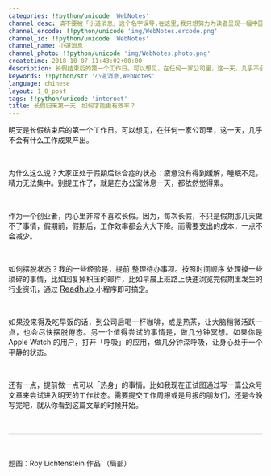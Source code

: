 ```yaml
---
categories: !!python/unicode 'WebNotes'
channel_desc: 请不要被「小道消息」这个名字误导.在这里,我只想努力为读者呈现一幅中国互联网的清明上河图.
channel_ercode: !!python/unicode 'img/WebNotes.ercode.png'
channel_id: !!python/unicode 'WebNotes'
channel_name: 小道消息
channel_photo: !!python/unicode 'img/WebNotes.photo.png'
createtime: 2018-10-07 11:43:02+00:00
description: 长假结束后的第一个工作日。可以想见，在任何一家公司里，这一天，几乎不会有什么工作成果产出。
keywords: !!python/str '小道消息,WebNotes'
language: chinese
layout: 1_0_post
tags: !!python/unicode 'internet'
title: 长假归来第一天，如何才能更有效率？
---
```

<div class="rich_media_content" id="js_content">
<p style="text-align: justify;">
         明天是长假结束后的第一个工作日。可以想见，在任何一家公司里，这一天，几乎不会有什么工作成果产出。
        </p>
<p style="text-align: justify;">
<br/>
</p>
<p style="text-align: justify;">
         为什么这么说？大家正处于假期后综合症的状态：疲惫没有得到缓解，睡眠不足，精力无法集中。别提工作了，就是在办公室休息一天，都依然觉得累。
        </p>
<p style="text-align: justify;">
<br/>
</p>
<p style="text-align: justify;">
         作为一个创业者，内心里非常不喜欢长假。因为，每次长假，不只是假期那几天做不了事情，假期前，假期后，工作效率都会大大下降。而需要支出的成本，一点不会减少。
        </p>
<p style="text-align: justify;">
<br/>
</p>
<p style="text-align: justify;">
         如何摆脱状态？我的一些经验是，提前
         <span style="text-align: justify;">
          整理待办事项。按照时间顺序
         </span>
         处理掉一些琐碎的事情，比如回复掉积压的邮件，比如早晨上班路上快速浏览完假期里发生的行业资讯，通过
         <a class="weapp_text_link" data-miniprogram-appid="wxd83c7f07a0b00f1b" data-miniprogram-nickname="Readhub" data-miniprogram-path="pages/index" href="" style="font-size:16px;">
          Readhub
         </a>
         小程序即可搞定。
        </p>
<p style="text-align: justify;">
<br/>
</p>
<p style="text-align: justify;">
         如果没来得及吃早饭的话，到公司后喝一杯咖啡，或是热茶，让大脑稍微活跃一点，也会尽快摆脱倦态。另一个值得尝试的事情是，做几分钟冥想。如果你是 Apple Watch 的用户，打开「呼吸」的应用，做几分钟深呼吸，让身心处于一个平静的状态。
        </p>
<p>
<br/>
</p>
<p style="text-align: justify;">
         还有一点，提前做一点可以「热身」的事情。比如我现在正试图通过写一篇公众号文章来尝试进入明天的工作状态。需要提交工作周报或是月报的朋友们，还是今晚写完吧，就从你看到这篇文章的时候开始。
        </p>
<p style="white-space: normal;">
<br/>
</p>
<hr style="margin-top: 1em;margin-bottom: 1em;white-space: normal;max-width: 100%;font-family: Lato, Helvetica, Arial, freesans, clean, sans-serif;border-right-width: 0px;border-bottom-width: 0px;border-left-width: 0px;border-top-style: solid;border-top-color: rgb(234, 234, 234);height: 1px;color: rgb(51, 51, 51);font-size: 15px;box-sizing: border-box !important;word-wrap: break-word !important;"/>
<p style="white-space: normal;">
<br/>
</p>
<p>
         题图：Roy Lichtenstein 作品 （局部）
        </p>
</div>